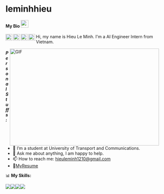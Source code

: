 # leminhhieu
#### My Bio  <img src="https://media.giphy.com/media/hvRJCLFzcasrR4ia7z/giphy.gif" width="25px">
<a href="https://discord.com/channels/769562184233254913/805095263680593952">
  <img align="left" alt="HieuLeMinh's Discord" width="22px" src="https://cdn.jsdelivr.net/npm/simple-icons@v3/icons/discord.svg" />
</a> <a href="https://www.facebook.com/leminhhieu8/">
  <img align="left" alt="HieuLeMinh's Facebook | Twitter" width="22px" src="https://cdn.jsdelivr.net/npm/simple-icons@v3/icons/facebook.svg" />
</a> <a href="https://www.linkedin.com/in/hieuleminh/">
  <img align="left" alt="HieuLeMinh's LinkdeIN" width="22px" src="https://cdn.jsdelivr.net/npm/simple-icons@v3/icons/linkedin.svg" />
</a> <a href="https://www.hackerrank.com/hieuleminh1210">
  <img align="left" alt="HieuLeMinh's Hackerrank" width="22px" src="https://cdn.jsdelivr.net/npm/simple-icons@v3/icons/hackerrank.svg" />
</a>

Hi, my name is Hieu Le Minh.
I'm a AI Engineer Intern from Vietnam.

  <img align="right" alt="GIF" src="https://raw.githubusercontent.com/abhisheknaiidu/abhisheknaiidu/master/code.gif" width="490" height="320" />

##### **Personal Stuffs:**

- 🌱 I’m a student at University of Transport and Communications.
- 💬 Ask me about anything, I am happy to help.
- 📫 How to reach me: hieuleminh1210@gmail.com
- 📝[MyResume](https://www.topcv.vn/xem-cv/VF1UAgEIA1NdAgNRVQEDAgAEBF9VAlRQVlRdAg1221)

📊 **My Skills:**

![](https://img.shields.io/badge/Language-C%2FC%2B%2B-red?style=flat&logo=<LOGO_NAME>&logoColor=white&color=ffff1a)![](https://img.shields.io/badge/Language-Python-informational?style=flat&logo=<LOGO_NAME>&logoColor=white&color=2bbc8a)![](https://img.shields.io/badge/Framework-Tensorflow-informational?style=flat&logo=<LOGO_NAME>&logoColor=white&color=ff8533)![](https://img.shields.io/badge/Framework-Keras-blue?style=flat&logo=<LOGO_NAME>&logoColor=white&color=66a3ff)
